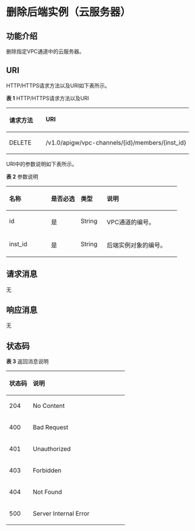 # 删除后端实例（云服务器）<a name="ZH-CN_TOPIC_0000001082135147"></a>

## 功能介绍<a name="zh-cn_topic_0118924579_section173482301428"></a>

删除指定VPC通道中的云服务器。

## URI<a name="zh-cn_topic_0118924579_section1336323014423"></a>

HTTP/HTTPS请求方法以及URI如下表所示。

**表 1**  HTTP/HTTPS请求方法以及URI

<a name="zh-cn_topic_0118924579_table1439319294431"></a>
<table><thead align="left"><tr id="zh-cn_topic_0118924579_row1393229154314"><th class="cellrowborder" valign="top" width="20%" id="mcps1.2.3.1.1"><p id="zh-cn_topic_0118924579_p14361448204314"><a name="zh-cn_topic_0118924579_p14361448204314"></a><a name="zh-cn_topic_0118924579_p14361448204314"></a>请求方法</p>
</th>
<th class="cellrowborder" valign="top" width="80%" id="mcps1.2.3.1.2"><p id="zh-cn_topic_0118924579_p1936174864316"><a name="zh-cn_topic_0118924579_p1936174864316"></a><a name="zh-cn_topic_0118924579_p1936174864316"></a>URI</p>
</th>
</tr>
</thead>
<tbody><tr id="zh-cn_topic_0118924579_row8393122914436"><td class="cellrowborder" valign="top" width="20%" headers="mcps1.2.3.1.1 "><p id="zh-cn_topic_0118924579_p1236111482435"><a name="zh-cn_topic_0118924579_p1236111482435"></a><a name="zh-cn_topic_0118924579_p1236111482435"></a>DELETE</p>
</td>
<td class="cellrowborder" valign="top" width="80%" headers="mcps1.2.3.1.2 "><p id="zh-cn_topic_0118924579_p11361848184318"><a name="zh-cn_topic_0118924579_p11361848184318"></a><a name="zh-cn_topic_0118924579_p11361848184318"></a>/v1.0/apigw/vpc-channels/{id}/members/{inst_id}</p>
</td>
</tr>
</tbody>
</table>

URI中的参数说明如下表所示。

**表 2**  参数说明

<a name="zh-cn_topic_0118924579_table18784710"></a>
<table><thead align="left"><tr id="zh-cn_topic_0118924579_row37287554"><th class="cellrowborder" valign="top" width="24.48755124487551%" id="mcps1.2.5.1.1"><p id="zh-cn_topic_0118924579_p393051"><a name="zh-cn_topic_0118924579_p393051"></a><a name="zh-cn_topic_0118924579_p393051"></a>名称</p>
</th>
<th class="cellrowborder" valign="top" width="17.348265173482652%" id="mcps1.2.5.1.2"><p id="zh-cn_topic_0118924579_p31837140"><a name="zh-cn_topic_0118924579_p31837140"></a><a name="zh-cn_topic_0118924579_p31837140"></a>是否必选</p>
</th>
<th class="cellrowborder" valign="top" width="15.308469153084694%" id="mcps1.2.5.1.3"><p id="zh-cn_topic_0118924579_p28671509"><a name="zh-cn_topic_0118924579_p28671509"></a><a name="zh-cn_topic_0118924579_p28671509"></a>类型</p>
</th>
<th class="cellrowborder" valign="top" width="42.85571442855714%" id="mcps1.2.5.1.4"><p id="zh-cn_topic_0118924579_p40690887"><a name="zh-cn_topic_0118924579_p40690887"></a><a name="zh-cn_topic_0118924579_p40690887"></a>说明</p>
</th>
</tr>
</thead>
<tbody><tr id="zh-cn_topic_0118924579_row7627537"><td class="cellrowborder" valign="top" width="24.48755124487551%" headers="mcps1.2.5.1.1 "><p id="zh-cn_topic_0118924579_p13850780"><a name="zh-cn_topic_0118924579_p13850780"></a><a name="zh-cn_topic_0118924579_p13850780"></a>id</p>
</td>
<td class="cellrowborder" valign="top" width="17.348265173482652%" headers="mcps1.2.5.1.2 "><p id="zh-cn_topic_0118924579_p48171408"><a name="zh-cn_topic_0118924579_p48171408"></a><a name="zh-cn_topic_0118924579_p48171408"></a>是</p>
</td>
<td class="cellrowborder" valign="top" width="15.308469153084694%" headers="mcps1.2.5.1.3 "><p id="zh-cn_topic_0118924579_p9569939"><a name="zh-cn_topic_0118924579_p9569939"></a><a name="zh-cn_topic_0118924579_p9569939"></a>String</p>
</td>
<td class="cellrowborder" valign="top" width="42.85571442855714%" headers="mcps1.2.5.1.4 "><p id="zh-cn_topic_0118924579_p36967632"><a name="zh-cn_topic_0118924579_p36967632"></a><a name="zh-cn_topic_0118924579_p36967632"></a>VPC通道的编号。</p>
</td>
</tr>
<tr id="zh-cn_topic_0118924579_row1979585802614"><td class="cellrowborder" valign="top" width="24.48755124487551%" headers="mcps1.2.5.1.1 "><p id="zh-cn_topic_0118924579_p147951258182612"><a name="zh-cn_topic_0118924579_p147951258182612"></a><a name="zh-cn_topic_0118924579_p147951258182612"></a>inst_id</p>
</td>
<td class="cellrowborder" valign="top" width="17.348265173482652%" headers="mcps1.2.5.1.2 "><p id="zh-cn_topic_0118924579_p479585882612"><a name="zh-cn_topic_0118924579_p479585882612"></a><a name="zh-cn_topic_0118924579_p479585882612"></a>是</p>
</td>
<td class="cellrowborder" valign="top" width="15.308469153084694%" headers="mcps1.2.5.1.3 "><p id="zh-cn_topic_0118924579_p1979513585261"><a name="zh-cn_topic_0118924579_p1979513585261"></a><a name="zh-cn_topic_0118924579_p1979513585261"></a>String</p>
</td>
<td class="cellrowborder" valign="top" width="42.85571442855714%" headers="mcps1.2.5.1.4 "><p id="zh-cn_topic_0118924579_p1879575812612"><a name="zh-cn_topic_0118924579_p1879575812612"></a><a name="zh-cn_topic_0118924579_p1879575812612"></a>后端实例对象的编号。</p>
</td>
</tr>
</tbody>
</table>

## 请求消息<a name="zh-cn_topic_0118924579_section73637302425"></a>

无

## 响应消息<a name="zh-cn_topic_0118924579_section9395153012420"></a>

无

## 状态码<a name="zh-cn_topic_0118924579_section338043011426"></a>

**表 3**  返回消息说明

<a name="zh-cn_topic_0118924579_table1338010302424"></a>
<table><thead align="left"><tr id="zh-cn_topic_0118924579_row048810308426"><th class="cellrowborder" valign="top" width="20%" id="mcps1.2.3.1.1"><p id="zh-cn_topic_0118924579_p174881730194216"><a name="zh-cn_topic_0118924579_p174881730194216"></a><a name="zh-cn_topic_0118924579_p174881730194216"></a>状态码</p>
</th>
<th class="cellrowborder" valign="top" width="80%" id="mcps1.2.3.1.2"><p id="zh-cn_topic_0118924579_p848863018429"><a name="zh-cn_topic_0118924579_p848863018429"></a><a name="zh-cn_topic_0118924579_p848863018429"></a>说明</p>
</th>
</tr>
</thead>
<tbody><tr id="zh-cn_topic_0118924579_row94881130104218"><td class="cellrowborder" valign="top" width="20%" headers="mcps1.2.3.1.1 "><p id="zh-cn_topic_0118924579_p7488163084211"><a name="zh-cn_topic_0118924579_p7488163084211"></a><a name="zh-cn_topic_0118924579_p7488163084211"></a>204</p>
</td>
<td class="cellrowborder" valign="top" width="80%" headers="mcps1.2.3.1.2 "><p id="zh-cn_topic_0118924579_p948803015424"><a name="zh-cn_topic_0118924579_p948803015424"></a><a name="zh-cn_topic_0118924579_p948803015424"></a>No Content</p>
</td>
</tr>
<tr id="zh-cn_topic_0118924579_row1948893004211"><td class="cellrowborder" valign="top" width="20%" headers="mcps1.2.3.1.1 "><p id="zh-cn_topic_0118924579_p14488113015426"><a name="zh-cn_topic_0118924579_p14488113015426"></a><a name="zh-cn_topic_0118924579_p14488113015426"></a>400</p>
</td>
<td class="cellrowborder" valign="top" width="80%" headers="mcps1.2.3.1.2 "><p id="zh-cn_topic_0118924579_p164881130154211"><a name="zh-cn_topic_0118924579_p164881130154211"></a><a name="zh-cn_topic_0118924579_p164881130154211"></a>Bad Request</p>
</td>
</tr>
<tr id="zh-cn_topic_0118924579_row9488173084210"><td class="cellrowborder" valign="top" width="20%" headers="mcps1.2.3.1.1 "><p id="zh-cn_topic_0118924579_p24883304428"><a name="zh-cn_topic_0118924579_p24883304428"></a><a name="zh-cn_topic_0118924579_p24883304428"></a>401</p>
</td>
<td class="cellrowborder" valign="top" width="80%" headers="mcps1.2.3.1.2 "><p id="zh-cn_topic_0118924579_p1848810308429"><a name="zh-cn_topic_0118924579_p1848810308429"></a><a name="zh-cn_topic_0118924579_p1848810308429"></a>Unauthorized</p>
</td>
</tr>
<tr id="zh-cn_topic_0118924579_row1488230194211"><td class="cellrowborder" valign="top" width="20%" headers="mcps1.2.3.1.1 "><p id="zh-cn_topic_0118924579_p6488133064210"><a name="zh-cn_topic_0118924579_p6488133064210"></a><a name="zh-cn_topic_0118924579_p6488133064210"></a>403</p>
</td>
<td class="cellrowborder" valign="top" width="80%" headers="mcps1.2.3.1.2 "><p id="zh-cn_topic_0118924579_p10488193018426"><a name="zh-cn_topic_0118924579_p10488193018426"></a><a name="zh-cn_topic_0118924579_p10488193018426"></a>Forbidden</p>
</td>
</tr>
<tr id="zh-cn_topic_0118924579_row174882030134217"><td class="cellrowborder" valign="top" width="20%" headers="mcps1.2.3.1.1 "><p id="zh-cn_topic_0118924579_p144883304428"><a name="zh-cn_topic_0118924579_p144883304428"></a><a name="zh-cn_topic_0118924579_p144883304428"></a>404</p>
</td>
<td class="cellrowborder" valign="top" width="80%" headers="mcps1.2.3.1.2 "><p id="zh-cn_topic_0118924579_p4488103094212"><a name="zh-cn_topic_0118924579_p4488103094212"></a><a name="zh-cn_topic_0118924579_p4488103094212"></a>Not Found</p>
</td>
</tr>
<tr id="zh-cn_topic_0118924579_row5488183024215"><td class="cellrowborder" valign="top" width="20%" headers="mcps1.2.3.1.1 "><p id="zh-cn_topic_0118924579_p17488163014423"><a name="zh-cn_topic_0118924579_p17488163014423"></a><a name="zh-cn_topic_0118924579_p17488163014423"></a>500</p>
</td>
<td class="cellrowborder" valign="top" width="80%" headers="mcps1.2.3.1.2 "><p id="zh-cn_topic_0118924579_p048813014216"><a name="zh-cn_topic_0118924579_p048813014216"></a><a name="zh-cn_topic_0118924579_p048813014216"></a>Server Internal Error</p>
</td>
</tr>
</tbody>
</table>

